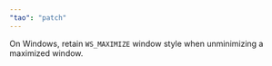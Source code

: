 ```yaml
---
"tao": "patch"
---
```


On Windows, retain `WS_MAXIMIZE` window style when unminimizing a maximized window.